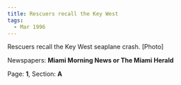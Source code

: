 ```yaml
---  
title: Rescuers recall the Key West  
tags:  
  - Mar 1996  
---  
```

  
Rescuers recall the Key West seaplane crash. [Photo]  
  
Newspapers: **Miami Morning News or The Miami Herald**  
  
Page: **1**, Section: **A** 
